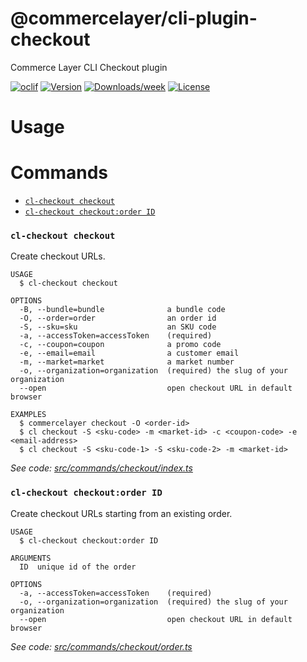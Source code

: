 @commercelayer/cli-plugin-checkout
==================================

Commerce Layer CLI Checkout plugin

[![oclif](https://img.shields.io/badge/cli-oclif-brightgreen.svg)](https://oclif.io)
[![Version](https://img.shields.io/npm/v/@commercelayer/cli-plugin-checkout.svg)](https://npmjs.org/package/@commercelayer/cli-plugin-checkout)
[![Downloads/week](https://img.shields.io/npm/dw/@commercelayer/cli-plugin-checkout.svg)](https://npmjs.org/package/@commercelayer/cli-plugin-checkout)
[![License](https://img.shields.io/npm/l/@commercelayer/cli-plugin-checkout.svg)](https://github.com/commercelayer/commercelayer-cli-plugin-checkout/blob/master/package.json)

<!-- toc -->


<!-- tocstop -->
# Usage
<!-- usage -->


<!-- usagestop -->
# Commands
<!-- commands -->

* [`cl-checkout checkout`](#cl-checkout-checkout)
* [`cl-checkout checkout:order ID`](#cl-checkout-checkoutorder-id)

### `cl-checkout checkout`

Create checkout URLs.

```
USAGE
  $ cl-checkout checkout

OPTIONS
  -B, --bundle=bundle              a bundle code
  -O, --order=order                an order id
  -S, --sku=sku                    an SKU code
  -a, --accessToken=accessToken    (required)
  -c, --coupon=coupon              a promo code
  -e, --email=email                a customer email
  -m, --market=market              a market number
  -o, --organization=organization  (required) the slug of your organization
  --open                           open checkout URL in default browser

EXAMPLES
  $ commercelayer checkout -O <order-id>
  $ cl checkout -S <sku-code> -m <market-id> -c <coupon-code> -e <email-address>
  $ cl checkout -S <sku-code-1> -S <sku-code-2> -m <market-id>
```

_See code: [src/commands/checkout/index.ts](https://github.com/commercelayer/commercelayer-cli-plugin-checkout/blob/main/src/commands/checkout/index.ts)_

### `cl-checkout checkout:order ID`

Create checkout URLs starting from an existing order.

```
USAGE
  $ cl-checkout checkout:order ID

ARGUMENTS
  ID  unique id of the order

OPTIONS
  -a, --accessToken=accessToken    (required)
  -o, --organization=organization  (required) the slug of your organization
  --open                           open checkout URL in default browser
```

_See code: [src/commands/checkout/order.ts](https://github.com/commercelayer/commercelayer-cli-plugin-checkout/blob/main/src/commands/checkout/order.ts)_
<!-- commandsstop -->
